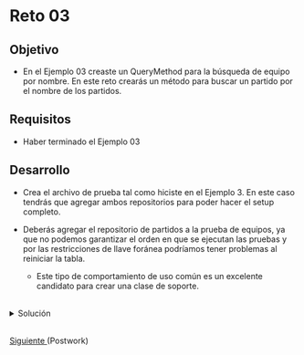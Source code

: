 # Reto 03

## Objetivo

- En el Ejemplo 03 creaste un QueryMethod para la búsqueda de equipo por nombre. En este reto crearás un método para buscar un partido por el nombre de los partidos.

## Requisitos

- Haber terminado el Ejemplo 03

## Desarrollo

- Crea el archivo de prueba tal como hiciste en el Ejemplo 3. En este caso tendrás que agregar ambos repositorios para poder hacer el setup completo.
- Deberás agregar el repositorio de partidos a la prueba de equipos, ya que no podemos garantizar el orden en que se ejecutan las pruebas y por las restricciones de llave foránea podríamos tener problemas al reiniciar la tabla. 
    
  - Este tipo de comportamiento de uso común es un excelente candidato para crear una clase de soporte.

<br/>

<details>
  <summary>Solución</summary>

  1.  Importa **PartidoRepository** en **EquipoRepositoryTest**

      ```java
      @Autowired
      private PartidoRepository partidoRepository;
      ```

  2. Limpia los datos del **partidoRepository** desde el método **cleanDatabase**.

      ```java
      partidoRepository.deleteAll();
      ```

  3. Crea el archivo **PartidoRepositoryTest**, importa los Equipos y ejecuta el setupDatabase.

      ![Prueba](img/figura01.png)

      ```java
      @Autowired
      private PartidoRepository repository;

      @Autowired
      private EquipoRepository equipoRepository;

      Equipo equipo1;
      Equipo equipo2;

      @BeforeAll
      void setupDatabase() {
          repository.deleteAll();
          equipoRepository.deleteAll();

          equipo1 = new Equipo();
          equipo1.setNombre("Equipo X");
          equipoRepository.save(equipo1);

          equipo2 = new Equipo();
          equipo2.setNombre("Equipo Y");
          equipoRepository.save(equipo2);
      }
      ```

  4. Crea el QueryMethod:
 
      ![Query method](img/figura02.png)

  5. Agrega el método para busca por nombres, dentro de **PartidoRepositoryTest**.

      ```java
      @Test
      @DisplayName("Busca por nombres")
      void searchMatchByNames() {

          Partido partido = new Partido();
          partido.setEquipo1(equipo1);
          partido.setEquipo2(equipo2);
          partido.setMarcadorEquipo1(0);
          partido.setMarcadorEquipo2(0);

          repository.save(partido);

          Iterable<Partido> conjuntoPartidos = repository.findAllByEquipo1NombreAndEquipo2Nombre("Equipo X", "Equipo Y");

      }
      ```

  6. Ejecuta el comando **mvn test**, comprueba que los test se ejecutan correctamente.

      ![Prueba tres](img/figura03.png)

  7. Consulta los registros de las tablas .

      ![Prueba cuatro](img/figura04.png)

</details>


<br/>

[Siguiente ](../Postwork/Readme.md)(Postwork)